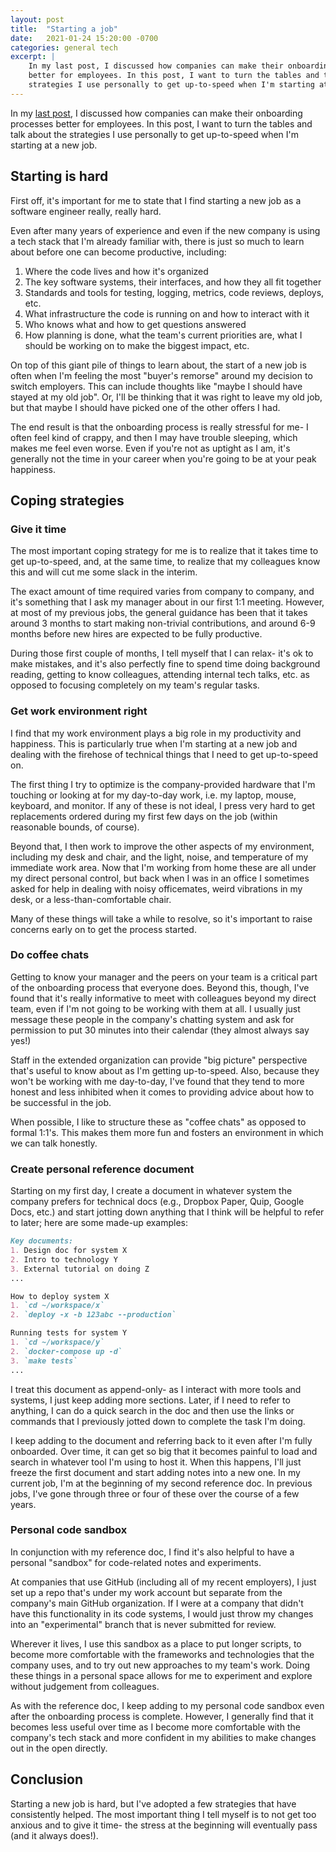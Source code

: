 ```yaml
---
layout: post
title:  "Starting a job"
date:   2021-01-24 15:20:00 -0700
categories: general tech
excerpt: |
    In my last post, I discussed how companies can make their onboarding processes
    better for employees. In this post, I want to turn the tables and talk about the
    strategies I use personally to get up-to-speed when I'm starting at a new job.
---
```


In my [last post](/blog/great-engineer-onboarding), I discussed how companies can
make their onboarding processes better for employees. In this post, I want to turn
the tables and talk about the strategies I use personally to get up-to-speed when
I'm starting at a new job.

## Starting is hard

First off, it's important for me to state that I find starting a new
job as a software engineer really, really hard.

Even after many years of experience and even if the new company is using a tech
stack that I'm already familiar with, there is
just so much to learn about before one can become productive, including:

1. Where the code lives and how it's organized
2. The key software systems, their interfaces, and how they all fit together
3. Standards and tools for testing, logging, metrics, code reviews, deploys, etc.
4. What infrastructure the code is running on and how to interact with it
5. Who knows what and how to get questions answered
6. How planning is done, what the team's current priorities are, what I should
  be working on to make the biggest impact, etc.

On top of this giant pile of things to learn about, the start of a new job
is often when I'm feeling the most "buyer's remorse" around my decision to
switch employers. This can include thoughts like "maybe I should have stayed at my
old job". Or, I'll be thinking that it was right to leave my old job, but that
maybe I should have picked one of the other offers I had.

The end result is that the onboarding process is really stressful for me- I
often feel kind of crappy, and then I may have trouble sleeping, which makes
me feel even worse. Even if you're not as uptight as I am, it's generally not
the time in your career when you're going to be at your peak happiness.

## Coping strategies

### Give it time

The most important coping strategy for me is to realize that it takes time to get
up-to-speed, and, at the same time, to realize that my colleagues know this
and will cut me some slack in the interim.

The exact amount of time required varies from company to company, and it's
something that I ask my manager about in our first 1:1 meeting. However,
at most of my previous jobs, the general guidance has been that it takes around
3 months to start making non-trivial contributions, and around 6-9 months before
new hires are expected to be fully productive.

During those first couple of months, I tell myself that I can relax- it's ok to make
mistakes, and it's also perfectly fine to spend time doing background reading,
getting to know colleagues, attending internal tech talks, etc. as opposed to focusing
completely on my team's regular tasks.

### Get work environment right

I find that my work environment plays a big role in my productivity and happiness.
This is particularly true when I'm starting at a new job and dealing with the
firehose of technical things that I need to get up-to-speed on.

The first thing I try to optimize is the company-provided hardware that I'm touching
or looking at for my day-to-day work, i.e. my laptop, mouse, keyboard, and monitor.
If any of these is not ideal, I press very hard to get replacements ordered during
my first few days on the job (within reasonable bounds, of course).

Beyond that, I then work to improve the other aspects of my environment, including
my desk and chair, and the light, noise, and temperature of my immediate work area.
Now that I'm working from home these are all under my direct personal control, but
back when I was in an office I sometimes asked for help in dealing with noisy
officemates, weird vibrations in my desk, or a less-than-comfortable chair.

Many of these things will take a while to resolve, so it's important to raise
concerns early on to get the process started.

### Do coffee chats

Getting to know your manager and the peers on your team is a critical part
of the onboarding process that everyone does. Beyond this, though, I've found that
it's really informative to meet with colleagues beyond my direct team, even if I'm
not going to be working with them at all. I usually just message these people
in the company's chatting system and ask for permission to put 30 minutes into their
calendar (they almost always say yes!)

Staff in the extended organization can provide "big picture" perspective
that's useful to know about as I'm getting up-to-speed. Also, because they won't
be working with me day-to-day, I've found that they tend to more honest and less
inhibited when it comes to providing advice about how to be successful in the job.

When possible, I like to structure these as "coffee chats" as opposed to formal
1:1's. This makes them more fun and fosters an environment in which we can
talk honestly.

### Create personal reference document

Starting on my first day, I create a document in whatever system the company
prefers for technical docs (e.g., Dropbox Paper, Quip, Google Docs, etc.) and
start jotting down anything that I think will be helpful to refer to later;
here are some made-up examples:

```markdown
Key documents:
1. Design doc for system X
2. Intro to technology Y
3. External tutorial on doing Z
...

How to deploy system X
1. `cd ~/workspace/x`
2. `deploy -x -b 123abc --production`

Running tests for system Y
1. `cd ~/workspace/y`
2. `docker-compose up -d`
3. `make tests`
...
```

I treat this document as append-only- as I interact with more tools and systems, I
just keep adding more sections. Later, if I need to refer to anything, I can do a
quick search in the doc and then use the links or commands that I previously
jotted down to complete the task I'm doing.

I keep adding to the document and referring back to it even after I'm fully onboarded. Over
time, it can get so big that it becomes painful to load and search in whatever tool I'm using to
host it. When this happens, I'll just freeze the first document and start adding notes into
a new one. In my current job, I'm at the beginning of my second reference doc. In previous
jobs, I've gone through three or four of these over the course of a few years.

### Personal code sandbox

In conjunction with my reference doc, I find it's also helpful to have a personal
"sandbox" for code-related notes and experiments.

At companies that use GitHub (including all of my recent employers), I just
set up a repo that's under my work account but separate from the
company's main GitHub organization. If I were at a company that didn't have this
functionality in its code systems, I would just throw my changes into an
"experimental" branch that is never submitted for review.

Wherever it lives, I use this sandbox as a place to put longer scripts, to become more
comfortable with the frameworks and technologies that the company uses, and to try out
new approaches to my team's work. Doing these things in a personal space allows for me
to experiment and explore without judgement from colleagues.

As with the reference doc, I keep adding to my personal code sandbox even after the
onboarding process is complete. However, I generally find that it becomes less useful over
time as I become more comfortable with the company's tech stack and more confident in
my abilities to make changes out in the open directly.

## Conclusion

Starting a new job is hard, but I've adopted a few strategies that have consistently helped.
The most important thing I tell myself is to not get too anxious and to give it time-
the stress at the beginning will eventually pass (and it always does!).
